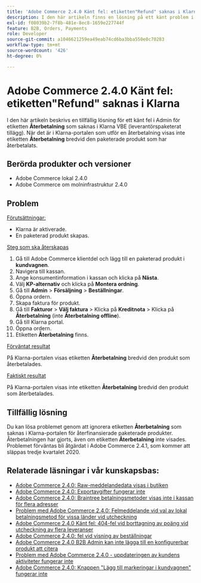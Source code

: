 ```yaml
---
title: 'Adobe Commerce 2.4.0 Känt fel: etiketten"Refund" saknas i Klarna'
description: I den här artikeln finns en lösning på ett känt problem i Admin för ett saknat **Refund**-märke i Klarna VBE (Vendor Bundled Extension). När det är i Klarna-portalen som gör en återbetalning visas inte etiketten **Refund** bredvid den paketerade produkten som har återbetalats.
exl-id: f08039b2-7f8b-481e-8ec8-1659e227744f
feature: B2B, Orders, Payments
role: Developer
source-git-commit: a1046621259ea49eab74cd6ba3bba550e0c70283
workflow-type: tm+mt
source-wordcount: '426'
ht-degree: 0%

---
```


# Adobe Commerce 2.4.0 Känt fel: etiketten&quot;Refund&quot; saknas i Klarna

I den här artikeln beskrivs en tillfällig lösning för ett känt fel i Admin för etiketten **Återbetalning** som saknas i Klarna VBE (leverantörspaketerat tillägg). När det är i Klarna-portalen som utför en återbetalning visas inte etiketten **Återbetalning** bredvid den paketerade produkt som har återbetalats.

## Berörda produkter och versioner

* Adobe Commerce lokal 2.4.0
* Adobe Commerce om molninfrastruktur 2.4.0

## Problem

<u>Förutsättningar:</u>

* Klarna är aktiverade.
* En paketerad produkt skapas.

<u>Steg som ska återskapas</u>

1. Gå till Adobe Commerce klientdel och lägg till en paketerad produkt i **kundvagnen**.
1. Navigera till kassan.
1. Ange konsumentinformation i kassan och klicka på **Nästa**.
1. Välj **KP-alternativ** och klicka på **Montera ordning**.
1. Gå till **Admin** > **Försäljning** > **Beställningar**.
1. Öppna ordern.
1. Skapa faktura för produkt.
1. Gå till **Fakturor** > **Välj faktura** > Klicka på **Kreditnota** > Klicka på **Återbetalning** (inte **Återbetalning offline**).
1. Gå till Klarna portal.
1. Öppna ordern.
1. Etiketten **Återbetalning** finns.

<u>Förväntat resultat</u>

På Klarna-portalen visas etiketten **Återbetalning** bredvid den produkt som återbetalades.

<u>Faktiskt resultat</u>

På Klarna-portalen visas inte etiketten **Återbetalning** bredvid den produkt som återbetalades.

## Tillfällig lösning

Du kan lösa problemet genom att ignorera etiketten **Återbetalning** som saknas i Klarna-portalen för återfinansierade paketerade produkter. Återbetalningen har gjorts, även om etiketten **Återbetalning** inte visades. Problemet förväntas bli åtgärdat i Adobe Commerce 2.4.1, som kommer att släppas tredje kvartalet 2020.

## Relaterade läsningar i vår kunskapsbas:

* [Adobe Commerce 2.4.0: Raw-meddelandedata visas i butiken](/help/troubleshooting/storefront/magento-2-4-0-issue-storefront-raw-message-data-display.md)
* [Adobe Commerce 2.4.0: Exportavgifter fungerar inte](/help/troubleshooting/miscellaneous/magento-2-4-0-known-issue-export-tax-rates-does-not-work.md)
* [Adobe Commerce 2.4.0: Braintree betalningsmetoder visas inte i kassan för flera adresser](/help/troubleshooting/payments/magento-2-4-0-braintree-not-in-multiple-addresses-checkout.md)
* [Problem med Adobe Commerce 2.4.0: Felmeddelande vid val av lokal betalningsmetod för vissa länder vid utcheckning](/help/troubleshooting/payments/magento-2-4-0-checkout-error-selecting-local-payments.md)
* [Adobe Commerce 2.4.0 Känt fel: 404-fel vid borttagning av poäng vid utcheckning av flera leveranser](/help/troubleshooting/storefront/magento-2-4-0-404-error-removing-rewards-points-on-multi-shipping-checkout.md)
* [Adobe Commerce 2.4.0: fel vid visning av beställningar](/help/troubleshooting/storefront/magento-2-4-0-known-issue-orders-display-error.md)
* [Adobe Commerce 2.4.0 B2B Admin kan inte lägga till en konfigurerbar produkt att citera](/help/troubleshooting/miscellaneous/magento-2-4-0-b2b-admin-can-t-add-configurable-product-to-quote.md)
* [Problem med Adobe Commerce 2.4.0 - uppdateringen av kundens aktiviteter fungerar inte](/help/troubleshooting/miscellaneous/magento-2-4-0-refresh-on-customer-activities-does-not-work.md)
* [Adobe Commerce 2.4.0: Knappen &quot;Lägg till markeringar i kundvagnen&quot; fungerar inte](/help/troubleshooting/miscellaneous/magento-2-4-0-add-selections-to-my-cart-does-not-work.md)

